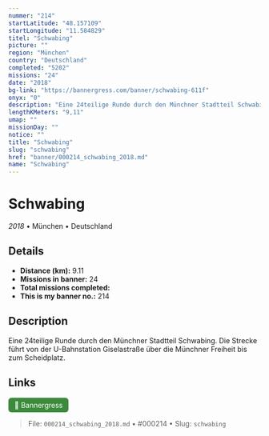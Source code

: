```yaml
---
nummer: "214"
startLatitude: "48.157109"
startLongitude: "11.584829"
titel: "Schwabing"
picture: ""
region: "München"
country: "Deutschland"
completed: "5202"
missions: "24"
date: "2018"
bg-link: "https://bannergress.com/banner/schwabing-611f"
onyx: "0"
description: "Eine 24teilige Runde durch den Münchner Stadtteil Schwabing.\nDie Strecke führt von der U-Bahnstation Giselastraße über die Münchner Freiheit bis zum Scheidplatz."
lengthKMeters: "9,11"
umap: ""
missionDay: ""
notice: ""
title: "Schwabing"
slug: "schwabing"
href: "banner/000214_schwabing_2018.md"
name: "Schwabing"
---
```

# Schwabing

*2018* • München • Deutschland





## Details
- **Distance (km):** 9.11
- **Missions in banner:** 24
- **Total missions completed:** 
- **This is my banner no.:** 214



## Description
Eine 24teilige Runde durch den Münchner Stadtteil Schwabing.
Die Strecke führt von der U-Bahnstation Giselastraße über die Münchner Freiheit bis zum Scheidplatz.



## Links
<a href="https://bannergress.com/banner/schwabing-611f" target="_blank" style="display:inline-block;margin-right:8px;padding:6px 12px;background:#3c8b3c;color:#fff;text-decoration:none;border-radius:6px;">🔗 Bannergress</a>



> File: `000214_schwabing_2018.md` • #000214 • Slug: `schwabing`

